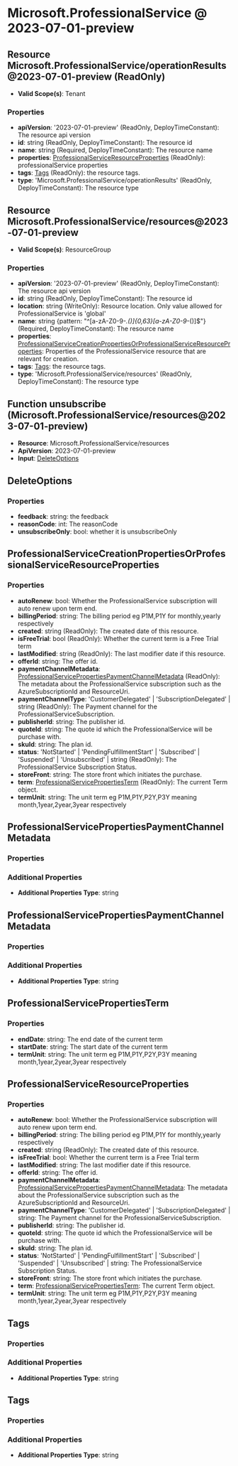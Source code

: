 # Microsoft.ProfessionalService @ 2023-07-01-preview

## Resource Microsoft.ProfessionalService/operationResults@2023-07-01-preview (ReadOnly)
* **Valid Scope(s)**: Tenant
### Properties
* **apiVersion**: '2023-07-01-preview' (ReadOnly, DeployTimeConstant): The resource api version
* **id**: string (ReadOnly, DeployTimeConstant): The resource id
* **name**: string (Required, DeployTimeConstant): The resource name
* **properties**: [ProfessionalServiceResourceProperties](#professionalserviceresourceproperties) (ReadOnly): professionalService properties
* **tags**: [Tags](#tags) (ReadOnly): the resource tags.
* **type**: 'Microsoft.ProfessionalService/operationResults' (ReadOnly, DeployTimeConstant): The resource type

## Resource Microsoft.ProfessionalService/resources@2023-07-01-preview
* **Valid Scope(s)**: ResourceGroup
### Properties
* **apiVersion**: '2023-07-01-preview' (ReadOnly, DeployTimeConstant): The resource api version
* **id**: string (ReadOnly, DeployTimeConstant): The resource id
* **location**: string (WriteOnly): Resource location. Only value allowed for ProfessionalService is 'global'
* **name**: string {pattern: "^[a-zA-Z0-9-_.()]{0,63}[a-zA-Z0-9-_()]$"} (Required, DeployTimeConstant): The resource name
* **properties**: [ProfessionalServiceCreationPropertiesOrProfessionalServiceResourceProperties](#professionalservicecreationpropertiesorprofessionalserviceresourceproperties): Properties of the ProfessionalService resource that are relevant for creation.
* **tags**: [Tags](#tags): the resource tags.
* **type**: 'Microsoft.ProfessionalService/resources' (ReadOnly, DeployTimeConstant): The resource type

## Function unsubscribe (Microsoft.ProfessionalService/resources@2023-07-01-preview)
* **Resource**: Microsoft.ProfessionalService/resources
* **ApiVersion**: 2023-07-01-preview
* **Input**: [DeleteOptions](#deleteoptions)

## DeleteOptions
### Properties
* **feedback**: string: the feedback
* **reasonCode**: int: The reasonCode
* **unsubscribeOnly**: bool: whether it is unsubscribeOnly

## ProfessionalServiceCreationPropertiesOrProfessionalServiceResourceProperties
### Properties
* **autoRenew**: bool: Whether the ProfessionalService subscription will auto renew upon term end.
* **billingPeriod**: string: The billing period eg P1M,P1Y for monthly,yearly respectively
* **created**: string (ReadOnly): The created date of this resource.
* **isFreeTrial**: bool (ReadOnly): Whether the current term is a Free Trial term
* **lastModified**: string (ReadOnly): The last modifier date if this resource.
* **offerId**: string: The offer id.
* **paymentChannelMetadata**: [ProfessionalServicePropertiesPaymentChannelMetadata](#professionalservicepropertiespaymentchannelmetadata) (ReadOnly): The metadata about the ProfessionalService subscription such as the AzureSubscriptionId and ResourceUri.
* **paymentChannelType**: 'CustomerDelegated' | 'SubscriptionDelegated' | string (ReadOnly): The Payment channel for the ProfessionalServiceSubscription.
* **publisherId**: string: The publisher id.
* **quoteId**: string: The quote id which the ProfessionalService will be purchase with.
* **skuId**: string: The plan id.
* **status**: 'NotStarted' | 'PendingFulfillmentStart' | 'Subscribed' | 'Suspended' | 'Unsubscribed' | string (ReadOnly): The ProfessionalService Subscription Status.
* **storeFront**: string: The store front which initiates the purchase.
* **term**: [ProfessionalServicePropertiesTerm](#professionalservicepropertiesterm) (ReadOnly): The current Term object.
* **termUnit**: string: The unit term eg P1M,P1Y,P2Y,P3Y meaning month,1year,2year,3year respectively

## ProfessionalServicePropertiesPaymentChannelMetadata
### Properties
### Additional Properties
* **Additional Properties Type**: string

## ProfessionalServicePropertiesPaymentChannelMetadata
### Properties
### Additional Properties
* **Additional Properties Type**: string

## ProfessionalServicePropertiesTerm
### Properties
* **endDate**: string: The end date of the current term
* **startDate**: string: The start date of the current term
* **termUnit**: string: The unit term eg P1M,P1Y,P2Y,P3Y meaning month,1year,2year,3year respectively

## ProfessionalServiceResourceProperties
### Properties
* **autoRenew**: bool: Whether the ProfessionalService subscription will auto renew upon term end.
* **billingPeriod**: string: The billing period eg P1M,P1Y for monthly,yearly respectively
* **created**: string (ReadOnly): The created date of this resource.
* **isFreeTrial**: bool: Whether the current term is a Free Trial term
* **lastModified**: string: The last modifier date if this resource.
* **offerId**: string: The offer id.
* **paymentChannelMetadata**: [ProfessionalServicePropertiesPaymentChannelMetadata](#professionalservicepropertiespaymentchannelmetadata): The metadata about the ProfessionalService subscription such as the AzureSubscriptionId and ResourceUri.
* **paymentChannelType**: 'CustomerDelegated' | 'SubscriptionDelegated' | string: The Payment channel for the ProfessionalServiceSubscription.
* **publisherId**: string: The publisher id.
* **quoteId**: string: The quote id which the ProfessionalService will be purchase with.
* **skuId**: string: The plan id.
* **status**: 'NotStarted' | 'PendingFulfillmentStart' | 'Subscribed' | 'Suspended' | 'Unsubscribed' | string: The ProfessionalService Subscription Status.
* **storeFront**: string: The store front which initiates the purchase.
* **term**: [ProfessionalServicePropertiesTerm](#professionalservicepropertiesterm): The current Term object.
* **termUnit**: string: The unit term eg P1M,P1Y,P2Y,P3Y meaning month,1year,2year,3year respectively

## Tags
### Properties
### Additional Properties
* **Additional Properties Type**: string

## Tags
### Properties
### Additional Properties
* **Additional Properties Type**: string

